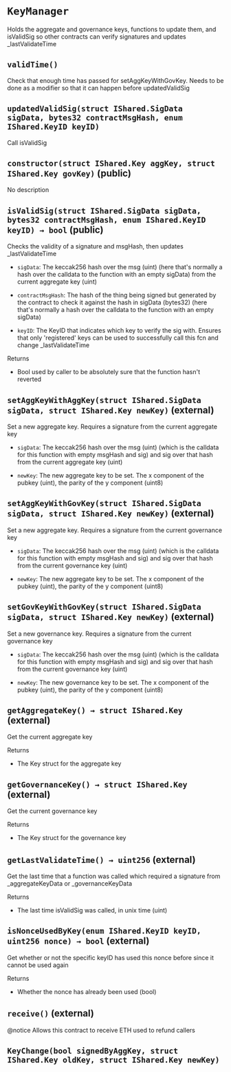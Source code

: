# `KeyManager`

  Holds the aggregate and governance keys, functions to update them,
          and isValidSig so other contracts can verify signatures and updates _lastValidateTime




## `validTime()`



   Check that enough time has passed for setAggKeyWithGovKey. Needs
        to be done as a modifier so that it can happen before updatedValidSig

## `updatedValidSig(struct IShared.SigData sigData, bytes32 contractMsgHash, enum IShared.KeyID keyID)`



   Call isValidSig


## `constructor(struct IShared.Key aggKey, struct IShared.Key govKey)` (public)

No description


## `isValidSig(struct IShared.SigData sigData, bytes32 contractMsgHash, enum IShared.KeyID keyID) → bool` (public)

 Checks the validity of a signature and msgHash, then updates _lastValidateTime


- `sigData`:   The keccak256 hash over the msg (uint) (here that's normally
                 a hash over the calldata to the function with an empty sigData)
                 from the current aggregate key (uint)

- `contractMsgHash`:   The hash of the thing being signed but generated by the contract
                 to check it against the hash in sigData (bytes32) (here that's normally
                 a hash over the calldata to the function with an empty sigData)

- `keyID`:     The KeyID that indicates which key to verify the sig with. Ensures that
                 only 'registered' keys can be used to successfully call this fcn and change
                 _lastValidateTime


Returns

- Bool used by caller to be absolutely sure that the function hasn't reverted

## `setAggKeyWithAggKey(struct IShared.SigData sigData, struct IShared.Key newKey)` (external)

 Set a new aggregate key. Requires a signature from the current aggregate key


- `sigData`:   The keccak256 hash over the msg (uint) (which is the calldata
                 for this function with empty msgHash and sig) and sig over that hash
                 from the current aggregate key (uint)

- `newKey`:    The new aggregate key to be set. The x component of the pubkey (uint),
                 the parity of the y component (uint8)


## `setAggKeyWithGovKey(struct IShared.SigData sigData, struct IShared.Key newKey)` (external)

 Set a new aggregate key. Requires a signature from the current governance key


- `sigData`:   The keccak256 hash over the msg (uint) (which is the calldata
                 for this function with empty msgHash and sig) and sig over that hash
                 from the current governance key (uint)

- `newKey`:    The new aggregate key to be set. The x component of the pubkey (uint),
                 the parity of the y component (uint8)


## `setGovKeyWithGovKey(struct IShared.SigData sigData, struct IShared.Key newKey)` (external)

 Set a new governance key. Requires a signature from the current governance key


- `sigData`:   The keccak256 hash over the msg (uint) (which is the calldata
                 for this function with empty msgHash and sig) and sig over that hash
                 from the current governance key (uint)

- `newKey`:    The new governance key to be set. The x component of the pubkey (uint),
                 the parity of the y component (uint8)


## `getAggregateKey() → struct IShared.Key` (external)

 Get the current aggregate key


Returns

- The Key struct for the aggregate key

## `getGovernanceKey() → struct IShared.Key` (external)

 Get the current governance key


Returns

- The Key struct for the governance key

## `getLastValidateTime() → uint256` (external)

 Get the last time that a function was called which
         required a signature from _aggregateKeyData or _governanceKeyData


Returns

- The last time isValidSig was called, in unix time (uint)

## `isNonceUsedByKey(enum IShared.KeyID keyID, uint256 nonce) → bool` (external)

 Get whether or not the specific keyID has used this nonce before
         since it cannot be used again


Returns

- Whether the nonce has already been used (bool)

## `receive()` (external)

 @notice Allows this contract to receive ETH used to refund callers



## `KeyChange(bool signedByAggKey, struct IShared.Key oldKey, struct IShared.Key newKey)`






